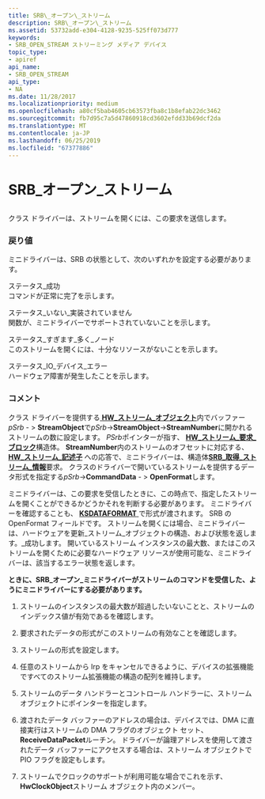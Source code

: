```yaml
---
title: SRB\_オープン\_ストリーム
description: SRB\_オープン\_ストリーム
ms.assetid: 53732add-e304-4128-9235-525ff073d777
keywords:
- SRB_OPEN_STREAM ストリーミング メディア デバイス
topic_type:
- apiref
api_name:
- SRB_OPEN_STREAM
api_type:
- NA
ms.date: 11/28/2017
ms.localizationpriority: medium
ms.openlocfilehash: a80cf5bab4605cb63573fba8c1b8efab22dc3462
ms.sourcegitcommit: fb7d95c7a5d47860918cd3602efdd33b69dcf2da
ms.translationtype: MT
ms.contentlocale: ja-JP
ms.lasthandoff: 06/25/2019
ms.locfileid: "67377886"
---
```

# <a name="srbopenstream"></a>SRB\_オープン\_ストリーム


## <span id="ddk_srb_open_stream_ks"></span><span id="DDK_SRB_OPEN_STREAM_KS"></span>


クラス ドライバーは、ストリームを開くには、この要求を送信します。

### <a name="span-idreturnvaluespanspan-idreturnvaluespanreturn-value"></a><span id="return_value"></span><span id="RETURN_VALUE"></span>戻り値

ミニドライバーは、SRB の状態として、次のいずれかを設定する必要があります。

<span id="STATUS_SUCCESS"></span><span id="status_success"></span>ステータス\_成功  
コマンドが正常に完了を示します。

<span id="STATUS_NOT_IMPLEMENTED"></span><span id="status_not_implemented"></span>ステータス\_いない\_実装されていません  
関数が、ミニドライバーでサポートされていないことを示します。

<span id="STATUS_TOO_MANY_NODES"></span><span id="status_too_many_nodes"></span>ステータス\_すぎます\_多く\_ノード  
このストリームを開くには、十分なリソースがないことを示します。

<span id="STATUS_IO_DEVICE_ERROR"></span><span id="status_io_device_error"></span>ステータス\_IO\_デバイス\_エラー  
ハードウェア障害が発生したことを示します。

### <a name="comments"></a>コメント

クラス ドライバーを提供する[ **HW\_ストリーム\_オブジェクト**](https://docs.microsoft.com/windows-hardware/drivers/ddi/content/strmini/ns-strmini-_hw_stream_object)内でバッファー *pSrb* - &gt; **StreamObject**で*pSrb*-&gt;**StreamObject**-&gt;**StreamNumber**に開かれるストリームの数に設定します。 *PSrb*ポインターが指す、 [ **HW\_ストリーム\_要求\_ブロック**](https://docs.microsoft.com/windows-hardware/drivers/ddi/content/strmini/ns-strmini-_hw_stream_request_block)構造体。 **StreamNumber**内のストリームのオフセットに対応する、 [ **HW\_ストリーム\_記述子**](https://docs.microsoft.com/windows-hardware/drivers/ddi/content/strmini/ns-strmini-_hw_stream_descriptor) への応答で、ミニドライバーは、構造体[**SRB\_取得\_ストリーム\_情報**](srb-get-stream-info.md)要求。 クラスのドライバーで開いているストリームを提供するデータ形式を指定する*pSrb*-&gt;**CommandData** - &gt; **OpenFormat**します。

ミニドライバーは、この要求を受信したときに、この時点で、指定したストリームを開くことができるかどうかそれを判断する必要があります。 ミニドライバーを確認することも、 [ **KSDATAFORMAT** ](https://docs.microsoft.com/windows-hardware/drivers/ddi/content/ks/ns-ks-ksdataformat)で形式が渡されます。 SRB の OpenFormat フィールドです。 ストリームを開くには場合、ミニドライバーは、ハードウェアを更新\_ストリーム\_オブジェクトの構造、および状態を返します。\_成功します。 開いているストリーム インスタンスの最大数、またはこのストリームを開くために必要なハードウェア リソースが使用可能な、ミニドライバーは、該当するエラー状態を返します。

**ときに、SRB\_オープン\_ミニドライバーがストリームのコマンドを受信した、ようにミニドライバーにする必要があります。**

1.  ストリームのインスタンスの最大数が超過したいないことと、ストリームのインデックス値が有効であるを確認します。

2.  要求されたデータの形式がこのストリームの有効なことを確認します。

3.  ストリームの形式を設定します。

4.  任意のストリームから Irp をキャンセルできるように、デバイスの拡張機能ですべてのストリーム拡張機能の構造の配列を維持します。

5.  ストリームのデータ ハンドラーとコントロール ハンドラーに、ストリーム オブジェクトにポインターを指定します。

6.  渡されたデータ バッファーのアドレスの場合は、デバイスでは、DMA に直接実行はストリームの DMA フラグのオブジェクト セット、 **ReceiveDataPacket**ルーチン。 ドライバーが論理アドレスを使用して渡されたデータ バッファーにアクセスする場合は、ストリーム オブジェクトで PIO フラグを設定もします。

7.  ストリームでクロックのサポートが利用可能な場合でこれを示す、 **HwClockObject**ストリーム オブジェクト内のメンバー。

 

 





